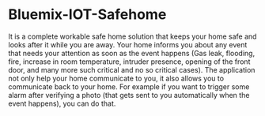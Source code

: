 # Bluemix-IOT-Safehome
It is a complete workable safe home solution that keeps your home safe and looks after it while you are away. Your home informs you about any event that needs your attention as soon as the event happens (Gas leak, flooding, fire, increase in room temperature, intruder presence, opening of the front door, and many more such critical and no so critical cases). The application not only help your home communicate to you, it also allows you to communicate back to your home. For example if you want to trigger some alarm after verifying a photo (that gets sent to you automatically when the event happens), you can do that.
